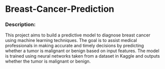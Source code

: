 # Breast-Cancer-Prediction

### Description: 
This project aims to build a predictive model to diagnose breast cancer using machine learning techniques. The goal is to assist medical professionals in making accurate and timely decisions by predicting whether a tumor is malignant or benign based on input features. The model is trained using neural networks taken from a dataset in Kaggle and outputs whether the tumor is malignant or benign.